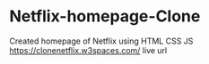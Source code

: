 # Netflix-homepage-Clone
Created homepage of Netflix using HTML CSS JS
https://clonenetflix.w3spaces.com/ live url

